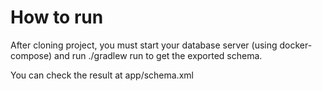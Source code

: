 # How to run

After cloning project, you must start your database server (using docker-compose) and run ./gradlew run to get the exported schema.

You can check the result at app/schema.xml
